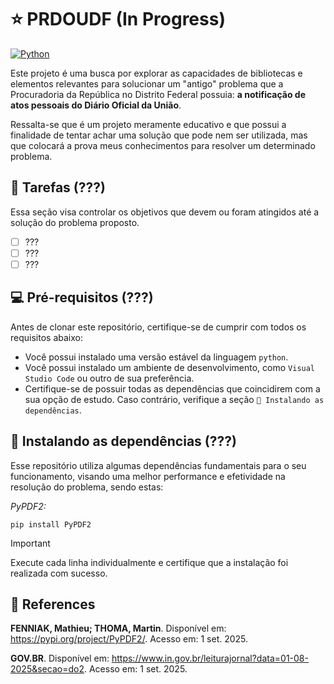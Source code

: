 # ⭐ PRDOUDF (In Progress)

<a href="https://www.python.org/"><img src="https://img.shields.io/badge/PYTHON-000000?style=for-the-badge&logo=python&logoColor=facc56" alt="Python"></a>

Este projeto é uma busca por explorar as capacidades de bibliotecas e elementos relevantes para solucionar um "antigo" problema que a Procuradoria da República no Distrito Federal possuia: **a notificação de atos pessoais do Diário Oficial da União**.

Ressalta-se que é um projeto meramente educativo e que possui a finalidade de tentar achar uma solução que pode nem ser utilizada, mas que colocará a prova meus conhecimentos para resolver um determinado problema.

## 📄 Tarefas (???)
Essa seção visa controlar os objetivos que devem ou foram atingidos até a solução do problema proposto.
  - [ ] ???
  - [ ] ???
  - [ ] ???

## 💻 Pré-requisitos (???)
Antes de clonar este repositório, certifique-se de cumprir com todos os requisitos abaixo:

- Você possui instalado uma versão estável da linguagem `python`.
- Você possui instalado um ambiente de desenvolvimento, como `Visual Studio Code` ou outro de sua preferência.
- Certifique-se de possuir todas as dependências que coincidirem com a sua opção de estudo. Caso contrário, verifique a seção `🚀 Instalando as dependências`.

## 🚀 Instalando as dependências (???)
Esse repositório utiliza algumas dependências fundamentais para o seu funcionamento, visando uma melhor performance e efetividade na resolução do problema, sendo estas:

*PyPDF2:*
```
pip install PyPDF2
```

> [!IMPORTANT]
> Execute cada linha individualmente e certifique que a instalação foi realizada com sucesso.

## 📝 References
**FENNIAK, Mathieu; THOMA, Martin**. Disponível em: https://pypi.org/project/PyPDF2/. Acesso em: 1 set. 2025.

**GOV.BR**. Disponível em: https://www.in.gov.br/leiturajornal?data=01-08-2025&secao=do2. Acesso em: 1 set. 2025.